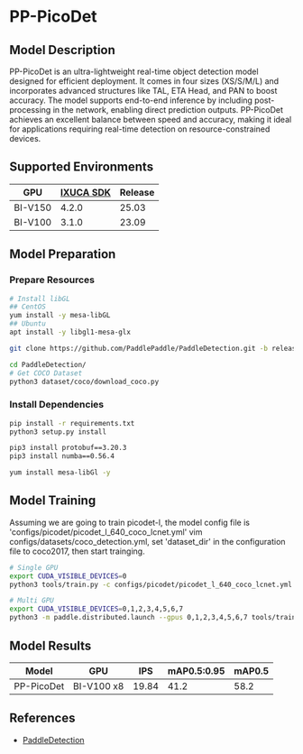 # PP-PicoDet

## Model Description

PP-PicoDet is an ultra-lightweight real-time object detection model designed for efficient deployment. It comes in four
sizes (XS/S/M/L) and incorporates advanced structures like TAL, ETA Head, and PAN to boost accuracy. The model supports
end-to-end inference by including post-processing in the network, enabling direct prediction outputs. PP-PicoDet
achieves an excellent balance between speed and accuracy, making it ideal for applications requiring real-time detection
on resource-constrained devices.

## Supported Environments

| GPU    | [IXUCA SDK](https://gitee.com/deep-spark/deepspark#%E5%A4%A9%E6%95%B0%E6%99%BA%E7%AE%97%E8%BD%AF%E4%BB%B6%E6%A0%88-ixuca) | Release |
|--------|-----------|---------|
| BI-V150 | 4.2.0     |  25.03  |
| BI-V100 | 3.1.0     |  23.09  |

## Model Preparation

### Prepare Resources

```bash
# Install libGL
## CentOS
yum install -y mesa-libGL
## Ubuntu
apt install -y libgl1-mesa-glx

git clone https://github.com/PaddlePaddle/PaddleDetection.git -b release2.6 --depth=1

cd PaddleDetection/
# Get COCO Dataset
python3 dataset/coco/download_coco.py
```

### Install Dependencies

```bash
pip install -r requirements.txt
python3 setup.py install

pip3 install protobuf==3.20.3
pip3 install numba==0.56.4

yum install mesa-libGl -y
```

## Model Training

Assuming we are going to train picodet-l, the model config file is 'configs/picodet/picodet_l_640_coco_lcnet.yml' vim
configs/datasets/coco_detection.yml, set 'dataset_dir' in the configuration file to coco2017, then start trainging.

```bash
# Single GPU
export CUDA_VISIBLE_DEVICES=0
python3 tools/train.py -c configs/picodet/picodet_l_640_coco_lcnet.yml --eval

# Multi GPU
export CUDA_VISIBLE_DEVICES=0,1,2,3,4,5,6,7
python3 -m paddle.distributed.launch --gpus 0,1,2,3,4,5,6,7 tools/train.py -c configs/picodet/picodet_l_640_coco_lcnet.yml --eval
```

## Model Results

| Model      | GPU        | IPS   | mAP0.5:0.95 | mAP0.5 |
|------------|------------|-------|-------------|--------|
| PP-PicoDet | BI-V100 x8 | 19.84 | 41.2        | 58.2   |

## References

- [PaddleDetection](https://github.com/PaddlePaddle/PaddleDetection/blob/release/2.6/configs/picodet/README_en.md)
